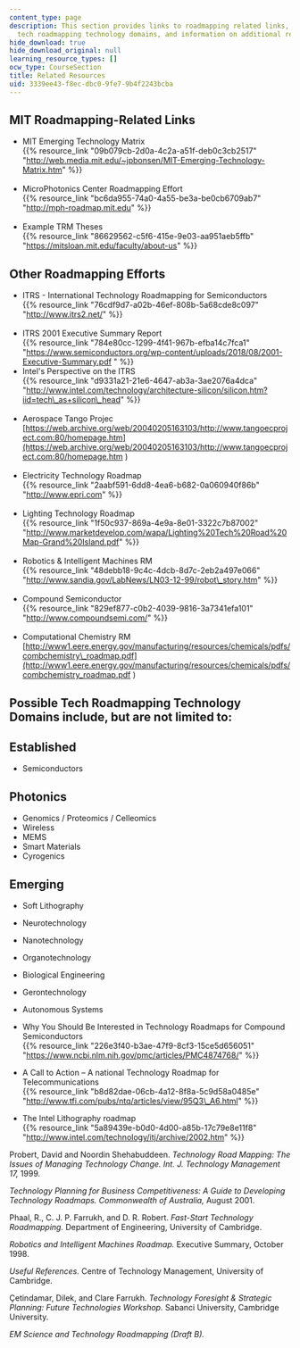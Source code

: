 ```yaml
---
content_type: page
description: This section provides links to roadmapping related links, a list of possible
  tech roadmapping technology domains, and information on additional readings.
hide_download: true
hide_download_original: null
learning_resource_types: []
ocw_type: CourseSection
title: Related Resources
uid: 3339ee43-f8ec-dbc0-9fe7-9b4f2243bcba
---
```


MIT Roadmapping-Related Links
-----------------------------

*   MIT Emerging Technology Matrix  
    {{% resource_link "09b079cb-2d0a-4c2a-a51f-deb0c3cb2517" "http://web.media.mit.edu/~jpbonsen/MIT-Emerging-Technology-Matrix.htm" %}}  
     
*   MicroPhotonics Center Roadmapping Effort  
    {{% resource_link "bc6da955-74a0-4a55-be3a-be0cb6709ab7" "http://mph-roadmap.mit.edu" %}}  
     
*   Example TRM Theses  
    {{% resource_link "86629562-c5f6-415e-9e03-aa951aeb5ffb" "https://mitsloan.mit.edu/faculty/about-us" %}}

Other Roadmapping Efforts
-------------------------

*   ITRS - International Technology Roadmapping for Semiconductors  
    {{% resource_link "76cdf9d7-a02b-46ef-808b-5a68cde8c097" "http://www.itrs2.net/" %}}  
     
*   ITRS 2001 Executive Summary Report  
    {{% resource_link "784e80cc-1299-4f41-967b-efba14c7fca1" "https://www.semiconductors.org/wp-content/uploads/2018/08/2001-Executive-Summary.pdf       " %}} 
*   Intel's Perspective on the ITRS  
    {{% resource_link "d9331a21-21e6-4647-ab3a-3ae2076a4dca" "http://www.intel.com/technology/architecture-silicon/silicon.htm?iid=tech\_as+silicon\_head" %}}  
     
*   Aerospace Tango Projec  
    [https://web.archive.org/web/20040205163103/http://www.tangoecproject.com:80/homepage.htm](https://web.archive.org/web/20040205163103/http://www.tangoecproject.com:80/homepage.htm
    )  
     
*   Electricity Technology Roadmap  
    {{% resource_link "2aabf591-6dd8-4ea6-b682-0a060940f86b" "http://www.epri.com" %}}  
     
*   Lighting Technology Roadmap  
    {{% resource_link "1f50c937-869a-4e9a-8e01-3322c7b87002" "http://www.marketdevelop.com/wapa/Lighting%20Tech%20Road%20Map-Grand%20Island.pdf" %}}  
     
*   Robotics & Intelligent Machines RM  
    {{% resource_link "48debb18-9c4c-4dcb-8d7c-2eb2a497e066" "http://www.sandia.gov/LabNews/LN03-12-99/robot\_story.htm" %}}  
     
*   Compound Semiconductor  
    {{% resource_link "829ef877-c0b2-4039-9816-3a7341efa101" "http://www.compoundsemi.com/" %}}  
     
*   Computational Chemistry RM  
    [http://www1.eere.energy.gov/manufacturing/resources/chemicals/pdfs/combchemistry\_roadmap.pdf](http://www1.eere.energy.gov/manufacturing/resources/chemicals/pdfs/combchemistry_roadmap.pdf )

Possible Tech Roadmapping Technology Domains include, but are not limited to:
-----------------------------------------------------------------------------

Established
-----------

*   Semiconductors

Photonics
---------

*   Genomics / Proteomics / Celleomics
*   Wireless
*   MEMS
*   Smart Materials
*   Cyrogenics

Emerging
--------

*   Soft Lithography
*   Neurotechnology
*   Nanotechnology
*   Organotechnology
*   Biological Engineering
*   Gerontechnology
*   Autonomous Systems

*   Why You Should Be Interested in Technology Roadmaps for Compound Semiconductors  
    {{% resource_link "226e3f40-b3ae-47f9-8cf3-15ce5d656051" "https://www.ncbi.nlm.nih.gov/pmc/articles/PMC4874768/" %}}

*   A Call to Action – A national Technology Roadmap for Telecommunications  
    {{% resource_link "b8d82dae-06cb-4a12-8f8a-5c9d58a0485e" "http://www.tfi.com/pubs/ntq/articles/view/95Q3\_A6.html" %}}

*   The Intel Lithography roadmap  
    {{% resource_link "5a89439e-b0d0-4d00-a85b-17c79e8e11f8" "http://www.intel.com/technology/itj/archive/2002.htm" %}}

Probert, David and Noordin Shehabuddeen. _Technology Road Mapping: The Issues of Managing Technology Change._ _Int. J. Technology_ _Management 17,_ 1999.

_Technology Planning for Business Competitiveness: A Guide to Developing Technology Roadmaps._ _Commonwealth of Australia,_ August 2001.

Phaal, R., C. J. P. Farrukh, and D. R. Robert. _Fast-Start Technology Roadmapping._ Department of Engineering, University of Cambridge. 

_Robotics and Intelligent Machines Roadmap._ Executive Summary, October 1998.

_Useful References._ Centre of Technology Management, University of Cambridge.

Çetindamar, Dilek, and Clare Farrukh. _Technology Foresight & Strategic Planning: Future Technologies Workshop._ Sabanci University, Cambridge University.

_EM Science and Technology Roadmapping (Draft B)._
